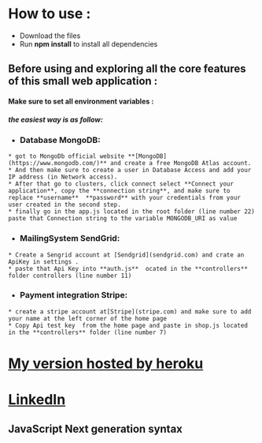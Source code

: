 # How to use :
* Download the files 
* Run **npm install** to install all dependencies 

## Before using and exploring all the core features of this small web application :
#### Make sure to  set all environment variables :
##### the easiest way is as follow:
   * ### Database **MongoDB**: 
    * got to MongoDb official website **[MongoDB](https://www.mongodb.com/)** and create a free MongoDB Atlas account. 
    * And then make sure to create a user in Database Access and add your IP address (in Network access). 
    * After that go to clusters, click connect select **Connect your application**, copy the **connection string**, and make sure to replace **username**  **password** with your credentials from your user created in the second step.
    * finally go in the app.js located in the root folder (line number 22) paste that Connection string to the variable MONGODB_URI as value
    
   * ### MailingSystem **SendGrid**:
    * Create a Sengrid account at [Sendgrid](sendgrid.com) and crate an ApiKey in settings .
    * paste that Api Key into **auth.js**  ocated in the **controllers** folder controllers (line number 11)
   
   * ### Payment integration **Stripe**:
    * create a stripe account at[Stripe](stripe.com) and make sure to add your name at the left corner of the home page
    * Copy Api test key  from the home page and paste in shop.js located in the **controllers** folder (line number 7)
    

# [My version hosted by heroku](https://node-online-shop-express-peter.herokuapp.com/) 

    
# [LinkedIn](https://pl.linkedin.com/in/peter-bilolo-badibake-a5bb26189)

## JavaScript Next generation syntax

   